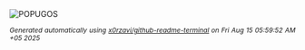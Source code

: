 <div align="justify">
<picture>
    <source media="(prefers-color-scheme: dark)" srcset="https://i.ibb.co/j9jkgTd9/output-gif.gif">
    <source media="(prefers-color-scheme: light)" srcset="https://i.ibb.co/j9jkgTd9/output-gif.gif">
    <img alt="POPUGOS" src="https://i.ibb.co/j9jkgTd9/output-gif.gif">
</picture>

<sub><i>Generated automatically using [x0rzavi/github-readme-terminal](https://github.com/x0rzavi/github-readme-terminal) on Fri Aug 15 05:59:52 AM +05 2025</i></sub>
</div>